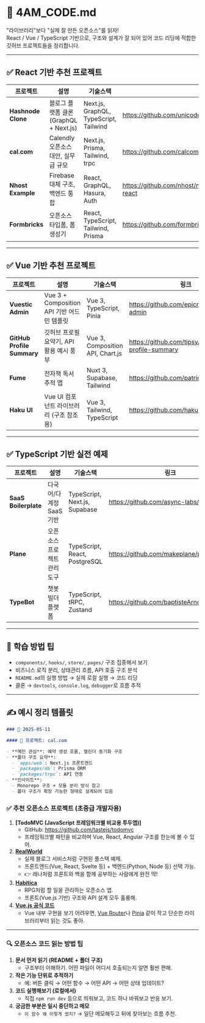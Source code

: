 # 🌅 4AM_CODE.md

"라이브러리"보다 "실제 잘 만든 오픈소스"를 읽자!  
React / Vue / TypeScript 기반으로, 구조와 설계가 잘 되어 있어 코드 리딩에 적합한 깃허브 프로젝트들을 정리합니다.

---

## ✅ React 기반 추천 프로젝트

| 프로젝트           | 설명                                   | 기술스택                               | 링크                                                         |
| ------------------ | -------------------------------------- | -------------------------------------- | ------------------------------------------------------------ |
| **Hashnode Clone** | 블로그 플랫폼 클론 (GraphQL + Next.js) | Next.js, GraphQL, TypeScript, Tailwind | https://github.com/unicoderguy/hashnode-clone                |
| **cal.com**        | Calendly 오픈소스 대안, 실무급 규모    | Next.js, Prisma, Tailwind, trpc        | https://github.com/calcom/cal.com                            |
| **Nhost Example**  | Firebase 대체 구조, 백엔드 통합        | React, GraphQL, Hasura, Auth           | https://github.com/nhost/nhost/tree/main/examples/with-react |
| **Formbricks**     | 오픈소스 타입폼, 폼 생성기             | React, TypeScript, Tailwind, Prisma    | https://github.com/formbricks/formbricks                     |

---

## ✅ Vue 기반 추천 프로젝트

| 프로젝트                   | 설명                                       | 기술스택                         | 링크                                            |
| -------------------------- | ------------------------------------------ | -------------------------------- | ----------------------------------------------- |
| **Vuestic Admin**          | Vue 3 + Composition API 기반 어드민 템플릿 | Vue 3, TypeScript, Pinia         | https://github.com/epicmaxco/vuestic-admin      |
| **GitHub Profile Summary** | 깃허브 프로필 요약기, API 활용 예시 풍부   | Vue 3, Composition API, Chart.js | https://github.com/tipsy/github-profile-summary |
| **Fume**                   | 전자책 독서 추적 앱                        | Nuxt 3, Supabase, Tailwind       | https://github.com/patrickfust/fume             |
| **Haku UI**                | Vue UI 컴포넌트 라이브러리 (구조 참조용)   | Vue 3, Tailwind, TypeScript      | https://github.com/haku-ui/haku-ui              |

---

## ✅ TypeScript 기반 실전 예제

| 프로젝트             | 설명                        | 기술스택                      | 링크                                       |
| -------------------- | --------------------------- | ----------------------------- | ------------------------------------------ |
| **SaaS Boilerplate** | 다국어/다계정 SaaS 기반     | TypeScript, Next.js, Supabase | https://github.com/async-labs/saas         |
| **Plane**            | 오픈소스 프로젝트 관리 도구 | TypeScript, React, PostgreSQL | https://github.com/makeplane/plane         |
| **TypeBot**          | 챗봇 빌더 플랫폼            | TypeScript, tRPC, Zustand     | https://github.com/baptisteArno/typebot.io |

---

## 🧠 학습 방법 팁

- `components/`, `hooks/`, `store/`, `pages/` 구조 집중해서 보기
- 비즈니스 로직 분리, 상태관리 흐름, API 호출 구조 분석
- `README.md`의 실행 방법 → 실제 로컬 실행 → 코드 리딩
- 클론 → `devtools`, `console.log`, `debugger`로 흐름 추적

---

## ✍️ 예시 정리 템플릿

```md
### 📅 2025-05-11

#### 📁 프로젝트: cal.com

- **메인 관심**: 예약 생성 흐름, 캘린더 동기화 구조
- **폴더 구조 요약**:
  - `apps/web`: Next.js 프론트엔드
  - `packages/db`: Prisma ORM
  - `packages/trpc`: API 연동
- **인사이트**:
  - Monorepo 구조 + 모듈 분리 방식 참고
  - 폴더 구조가 확장 가능한 형태로 설계되어 있음
```

### ✅ **추천 오픈소스 프로젝트 (초중급 개발자용)**

1. **[TodoMVC (JavaScript 프레임워크별 비교용 투두앱)]**
   - GitHub: https://github.com/tastejs/todomvc
   - 프레임워크별 패턴을 비교하며 Vue, React, Angular 구조를 한눈에 볼 수 있어.
2. [**RealWorld**](https://github.com/gothinkster/realworld)
   - 실제 블로그 서비스처럼 구현된 풀스택 예제.
   - 프론트엔드(Vue, React, Svelte 등) + 백엔드(Python, Node 등) 선택 가능.
   - 👉 레나처럼 프론트와 백을 함께 공부하는 사람에게 완전 딱!
3. [**Habitica**](https://github.com/HabitRPG/habitica)
   - RPG처럼 할 일을 관리하는 오픈소스 앱.
   - 프론트(Vue.js 기반) 구조와 API 설계 모두 훌륭해.
4. [**Vue.js 공식 코드**](https://github.com/vuejs/core)
   - Vue 내부 구현을 보기 어려우면, [Vue Router](https://github.com/vuejs/router)나 [Pinia](https://github.com/vuejs/pinia) 같이 작고 단순한 라이브러리부터 읽는 것도 좋아.

---

### 🔍 **오픈소스 코드 읽는 방법 팁**

1. **문서 먼저 읽기 (README + 폴더 구조)**
   - 구조부터 이해하기. 어떤 파일이 어디서 호출되는지 알면 훨씬 편해.
2. **작은 기능 단위로 추적하기**
   - 예: 버튼 클릭 → 어떤 함수 → 어떤 API → 어떤 상태 업데이트?
3. **코드 실행해보기 (로컬에서)**
   - 직접 `npm run dev` 등으로 띄워보고, 코드 하나 바꿔보고 반응 보기.
4. **궁금한 부분은 일시 중단하고 메모**
   - `이 함수 왜 이렇게 썼지?` → 일단 메모해두고 뒤에 찾아보는 흐름 추천.
